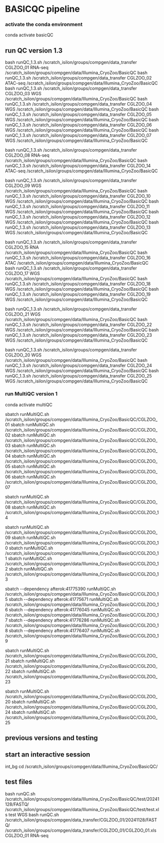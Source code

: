 # BASICQC pipeline

### activate the conda environment
conda activate basicQC

## run QC version 1.3
bash runQC_1.3.sh /scratch_isilon/groups/compgen/data_transfer CGLZOO_01 RNA-seq /scratch_isilon/groups/compgen/data/Illumina_CryoZoo/BasicQC
bash runQC_1.3.sh /scratch_isilon/groups/compgen/data_transfer CGLZOO_02 ATAC-seq /scratch_isilon/groups/compgen/data/Illumina_CryoZoo/BasicQC
bash runQC_1.3.sh /scratch_isilon/groups/compgen/data_transfer CGLZOO_03 WGS /scratch_isilon/groups/compgen/data/Illumina_CryoZoo/BasicQC
bash runQC_1.3.sh /scratch_isilon/groups/compgen/data_transfer CGLZOO_04 WGS /scratch_isilon/groups/compgen/data/Illumina_CryoZoo/BasicQC
bash runQC_1.3.sh /scratch_isilon/groups/compgen/data_transfer CGLZOO_05 WGS /scratch_isilon/groups/compgen/data/Illumina_CryoZoo/BasicQC
bash runQC_1.3.sh /scratch_isilon/groups/compgen/data_transfer CGLZOO_06 WGS /scratch_isilon/groups/compgen/data/Illumina_CryoZoo/BasicQC
bash runQC_1.3.sh /scratch_isilon/groups/compgen/data_transfer CGLZOO_07 WGS /scratch_isilon/groups/compgen/data/Illumina_CryoZoo/BasicQC

bash runQC_1.3.sh /scratch_isilon/groups/compgen/data_transfer CGLZOO_08 RNA-seq /scratch_isilon/groups/compgen/data/Illumina_CryoZoo/BasicQC
bash runQC_1.3.sh /scratch_isilon/groups/compgen/data_transfer CGLZOO_14 ATAC-seq /scratch_isilon/groups/compgen/data/Illumina_CryoZoo/BasicQC

bash runQC_1.3.sh /scratch_isilon/groups/compgen/data_transfer CGLZOO_09 WGS /scratch_isilon/groups/compgen/data/Illumina_CryoZoo/BasicQC
bash runQC_1.3.sh /scratch_isilon/groups/compgen/data_transfer CGLZOO_10 WGS /scratch_isilon/groups/compgen/data/Illumina_CryoZoo/BasicQC
bash runQC_1.3.sh /scratch_isilon/groups/compgen/data_transfer CGLZOO_11 WGS /scratch_isilon/groups/compgen/data/Illumina_CryoZoo/BasicQC
bash runQC_1.3.sh /scratch_isilon/groups/compgen/data_transfer CGLZOO_12 WGS /scratch_isilon/groups/compgen/data/Illumina_CryoZoo/BasicQC
bash runQC_1.3.sh /scratch_isilon/groups/compgen/data_transfer CGLZOO_13 WGS /scratch_isilon/groups/compgen/data/Illumina_CryoZoo/BasicQC

bash runQC_1.3.sh /scratch_isilon/groups/compgen/data_transfer CGLZOO_15 RNA /scratch_isilon/groups/compgen/data/Illumina_CryoZoo/BasicQC
bash runQC_1.3.sh /scratch_isilon/groups/compgen/data_transfer CGLZOO_16 ATAC /scratch_isilon/groups/compgen/data/Illumina_CryoZoo/BasicQC
bash runQC_1.3.sh /scratch_isilon/groups/compgen/data_transfer CGLZOO_17 WGS /scratch_isilon/groups/compgen/data/Illumina_CryoZoo/BasicQC
bash runQC_1.3.sh /scratch_isilon/groups/compgen/data_transfer CGLZOO_18 WGS /scratch_isilon/groups/compgen/data/Illumina_CryoZoo/BasicQC
bash runQC_1.3.sh /scratch_isilon/groups/compgen/data_transfer CGLZOO_19 WGS /scratch_isilon/groups/compgen/data/Illumina_CryoZoo/BasicQC


bash runQC_1.3.sh /scratch_isilon/groups/compgen/data_transfer CGLZOO_21 WGS /scratch_isilon/groups/compgen/data/Illumina_CryoZoo/BasicQC
bash runQC_1.3.sh /scratch_isilon/groups/compgen/data_transfer CGLZOO_22 WGS /scratch_isilon/groups/compgen/data/Illumina_CryoZoo/BasicQC
bash runQC_1.3.sh /scratch_isilon/groups/compgen/data_transfer CGLZOO_23 WGS /scratch_isilon/groups/compgen/data/Illumina_CryoZoo/BasicQC

bash runQC_1.3.sh /scratch_isilon/groups/compgen/data_transfer CGLZOO_20 WGS /scratch_isilon/groups/compgen/data/Illumina_CryoZoo/BasicQC
bash runQC_1.3.sh /scratch_isilon/groups/compgen/data_transfer CGLZOO_24 WGS /scratch_isilon/groups/compgen/data/Illumina_CryoZoo/BasicQC
bash runQC_1.3.sh /scratch_isilon/groups/compgen/data_transfer CGLZOO_25 WGS /scratch_isilon/groups/compgen/data/Illumina_CryoZoo/BasicQC

### run MultiQC version 1
conda activate multiQC

sbatch runMultiQC.sh /scratch_isilon/groups/compgen/data/Illumina_CryoZoo/BasicQC/CGLZOO_01
sbatch runMultiQC.sh /scratch_isilon/groups/compgen/data/Illumina_CryoZoo/BasicQC/CGLZOO_02
sbatch runMultiQC.sh /scratch_isilon/groups/compgen/data/Illumina_CryoZoo/BasicQC/CGLZOO_03
sbatch runMultiQC.sh /scratch_isilon/groups/compgen/data/Illumina_CryoZoo/BasicQC/CGLZOO_04
sbatch runMultiQC.sh /scratch_isilon/groups/compgen/data/Illumina_CryoZoo/BasicQC/CGLZOO_05
sbatch runMultiQC.sh /scratch_isilon/groups/compgen/data/Illumina_CryoZoo/BasicQC/CGLZOO_06
sbatch runMultiQC.sh /scratch_isilon/groups/compgen/data/Illumina_CryoZoo/BasicQC/CGLZOO_07

sbatch runMultiQC.sh /scratch_isilon/groups/compgen/data/Illumina_CryoZoo/BasicQC/CGLZOO_08
sbatch runMultiQC.sh /scratch_isilon/groups/compgen/data/Illumina_CryoZoo/BasicQC/CGLZOO_14

sbatch runMultiQC.sh /scratch_isilon/groups/compgen/data/Illumina_CryoZoo/BasicQC/CGLZOO_09
sbatch runMultiQC.sh /scratch_isilon/groups/compgen/data/Illumina_CryoZoo/BasicQC/CGLZOO_10
sbatch runMultiQC.sh /scratch_isilon/groups/compgen/data/Illumina_CryoZoo/BasicQC/CGLZOO_11
sbatch runMultiQC.sh /scratch_isilon/groups/compgen/data/Illumina_CryoZoo/BasicQC/CGLZOO_12
sbatch runMultiQC.sh /scratch_isilon/groups/compgen/data/Illumina_CryoZoo/BasicQC/CGLZOO_13

sbatch --dependency afterok:41775390 runMultiQC.sh /scratch_isilon/groups/compgen/data/Illumina_CryoZoo/BasicQC/CGLZOO_15
sbatch --dependency afterok:41775671 runMultiQC.sh /scratch_isilon/groups/compgen/data/Illumina_CryoZoo/BasicQC/CGLZOO_16
sbatch --dependency afterok:41776045 runMultiQC.sh /scratch_isilon/groups/compgen/data/Illumina_CryoZoo/BasicQC/CGLZOO_17
sbatch --dependency afterok:41776286 runMultiQC.sh /scratch_isilon/groups/compgen/data/Illumina_CryoZoo/BasicQC/CGLZOO_18
sbatch --dependency afterok:41776407 runMultiQC.sh /scratch_isilon/groups/compgen/data/Illumina_CryoZoo/BasicQC/CGLZOO_19

sbatch runMultiQC.sh /scratch_isilon/groups/compgen/data/Illumina_CryoZoo/BasicQC/CGLZOO_21
sbatch runMultiQC.sh /scratch_isilon/groups/compgen/data/Illumina_CryoZoo/BasicQC/CGLZOO_22
sbatch runMultiQC.sh /scratch_isilon/groups/compgen/data/Illumina_CryoZoo/BasicQC/CGLZOO_23

sbatch runMultiQC.sh /scratch_isilon/groups/compgen/data/Illumina_CryoZoo/BasicQC/CGLZOO_20
sbatch runMultiQC.sh /scratch_isilon/groups/compgen/data/Illumina_CryoZoo/BasicQC/CGLZOO_24
sbatch runMultiQC.sh /scratch_isilon/groups/compgen/data/Illumina_CryoZoo/BasicQC/CGLZOO_25

## previous versions and testing

## start an interactive session
int_bg 
cd /scratch_isilon/groups/compgen/data/Illumina_CryoZoo/BasicQC/


## test files
bash runQC.sh /scratch_isilon/groups/compgen/data/Illumina_CryoZoo/BasicQC/test/20241128/FASTQ/ /scratch_isilon/groups/compgen/data/Illumina_CryoZoo/BasicQC/test/test.xls test WGS
bash runQC.sh /scratch_isilon/groups/compgen/data_transfer/CGLZOO_01/20241128/FASTQ/ /scratch_isilon/groups/compgen/data_transfer/CGLZOO_01/CGLZOO_01.xls CGLZOO_01 RNA-seq
